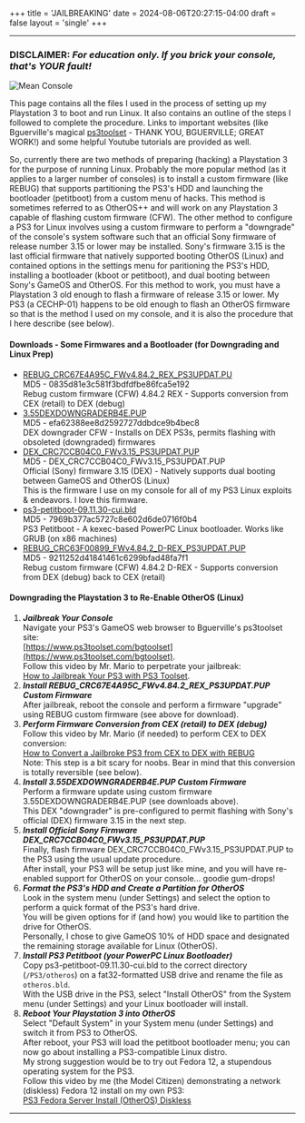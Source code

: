 +++
title = 'JAILBREAKING'
date = 2024-08-06T20:27:15-04:00
draft = false
layout = 'single'
+++

---

### DISCLAIMER: *For education only. If you brick your console, that's YOUR fault!*

![Mean Console](/pics/640-ps3-black-bg-300.jpg)

This page contains all the files I used in the process of setting up my Playstation 3 to boot and run Linux. It also contains an outline of the steps I followed to complete the procedure. Links to important websites (like Bguerville's magical [ps3toolset](https://www.ps3toolset.com/bgtoolset) - THANK YOU, BGUERVILLE; GREAT WORK!) and some helpful Youtube tutorials are provided as well.

So, currently there are two methods of preparing (hacking) a Playstation 3 for the purpose of running Linux. Probably the more popular method (as it applies to a larger number of consoles) is to install a custom firmware (like REBUG) that supports partitioning the PS3's HDD and launching the bootloader (petitboot) from a custom menu of hacks. This method is sometimes referred to as OtherOS++ and will work on any Playstation 3 capable of flashing custom firmware (CFW). The other method to configure a PS3 for Linux involves using a custom firmware to perform a "downgrade" of the console's system software such that an official Sony firmware of release number 3.15 or lower may be installed. Sony's firmware 3.15 is the last official firmware that natively supported booting OtherOS (Linux) and contained options in the settings menu for paritioning the PS3's HDD, installing a bootloader (kboot or petitboot), and dual booting between Sony's GameOS and OtherOS. For this method to work, you must have a Playstation 3 old enough to flash a firmware of release 3.15 or lower. My PS3 (a CECHP-01) happens to be old enough to flash an OtherOS firmware so that is the method I used on my console, and it is also the procedure that I here describe (see below).

#### Downloads - Some Firmwares and a Bootloader (for Downgrading and Linux Prep)

* [REBUG_CRC67E4A95C_FWv4.84.2_REX_PS3UPDAT.PU](/ps3-filez/REBUG_CRC67E4A95C_FWv4.84.2_REX_PS3UPDAT.PU)  
MD5 - 0835d81e3c581f3bdfdfbe86fca5e192  
Rebug custom firmware (CFW) 4.84.2 REX - Supports conversion from CEX (retail) to DEX (debug)
* [3.55DEXDOWNGRADERB4E.PUP](/ps3-filez/3.55DEXDOWNGRADERB4E.PUP)  
MD5 - efa62388ee8d2592727ddbdce9b4bec8  
DEX downgrader CFW - Installs on DEX PS3s, permits flashing with obsoleted (downgraded) firmwares
* [DEX_CRC7CCB04C0_FWv3.15_PS3UPDAT.PUP](/ps3-filez/DEX_CRC7CCB04C0_FWv3.15_PS3UPDAT.PUP)  
MD5 - DEX_CRC7CCB04C0_FWv3.15_PS3UPDAT.PUP  
Official (Sony) firmware 3.15 (DEX) - Natively supports dual booting between GameOS and OtherOS (Linux)  
This is the firmware I use on my console for all of my PS3 Linux exploits & endeavors. I love this firmware.
* [ps3-petitboot-09.11.30-cui.bld](/ps3-filez/ps3-petitboot-09.11.30-cui.bld)  
MD5 - 7969b377ac5727c8e602d6de0716f0b4  
PS3 Petitboot - A kexec-based PowerPC Linux bootloader. Works like GRUB (on x86 machines)
* [REBUG_CRC63F00899_FWv4.84.2_D-REX_PS3UPDAT.PUP](/ps3-filez/REBUG_CRC63F00899_FWv4.84.2_D-REX_PS3UPDAT.PUP)  
MD5 - 9211252d41841461c6299bfad48fa7f1  
Rebug custom firmware (CFW) 4.84.2 D-REX - Supports conversion from DEX (debug) back to CEX (retail)

#### Downgrading the Playstation 3 to Re-Enable OtherOS (Linux)

1. ***Jailbreak Your Console***  
Navigate your PS3's GameOS web browser to Bguerville's ps3toolset site:  
[https://www.ps3toolset.com/bgtoolset](https://www.ps3toolset.com/bgtoolset).  
Follow this video by Mr. Mario to perpetrate your jailbreak:  
[How to Jailbreak Your PS3 with PS3 Toolset](https://youtu.be/LIVu3Px3eXY).
2. ***Install REBUG_CRC67E4A95C_FWv4.84.2_REX_PS3UPDAT.PUP Custom Firmware***  
After jailbreak, reboot the console and perform a firmware "upgrade" using REBUG custom firmware (see above for download).
3. ***Perform Firmware Conversion from CEX (retail) to DEX (debug)***  
Follow this video by Mr. Mario (if needed) to perform CEX to DEX conversion:  
[How to Convert a Jailbroke PS3 from CEX to DEX with REBUG](https://youtu.be/tmpexUf9eK0)  
Note: This step is a bit scary for noobs. Bear in mind that this conversion is totally reversible (see below).
4. ***Install 3.55DEXDOWNGRADERB4E.PUP Custom Firmware***  
Perform a firmware update using custom firmware 3.55DEXDOWNGRADERB4E.PUP (see downloads above).  
This DEX "downgrader" is pre-configured to permit flashing with Sony's official (DEX) firmware 3.15 in the next step.
5. ***Install Official Sony Firmware DEX_CRC7CCB04C0_FWv3.15_PS3UPDAT.PUP***  
Finally, flash firmware DEX_CRC7CCB04C0_FWv3.15_PS3UPDAT.PUP to the PS3 using the usual update procedure.  
After install, your PS3 will be setup just like mine, and you will have re-enabled support for OtherOS on your console... goodie gum-drops!
6. ***Format the PS3's HDD and Create a Partition for OtherOS***  
Look in the system menu (under Settings) and select the option to perform a quick format of the PS3's hard drive.  
You will be given options for if (and how) you would like to partition the drive for OtherOS.  
Personally, I chose to give GameOS 10% of HDD space and designated the remaining storage available for Linux (OtherOS).
7. ***Install PS3 Petitboot (your PowerPC Linux Bootloader)***  
Copy ps3-petitboot-09.11.30-cui.bld to the correct directory (`/PS3/otheros`) on a fat32-formatted USB drive and rename the file as `otheros.bld`.  
With the USB drive in the PS3, select "Install OtherOS" from the System menu (under Settings) and your Linux bootloader will install.
8. ***Reboot Your Playstation 3 into OtherOS***  
Select "Default System" in your System menu (under Settings) and switch it from PS3 to OtherOS.  
After reboot, your PS3 will load the petitboot bootloader menu; you can now go about installing a PS3-compatible Linux distro.  
My strong suggestion would be to try out Fedora 12, a stupendous operating system for the PS3.  
Follow this video by me (the Model Citizen) demonstrating a network (diskless) Fedora 12 install on my own PS3:  
[PS3 Fedora Server Install (OtherOS) Diskless](https://youtu.be/D9LcyRV84LI)

---

